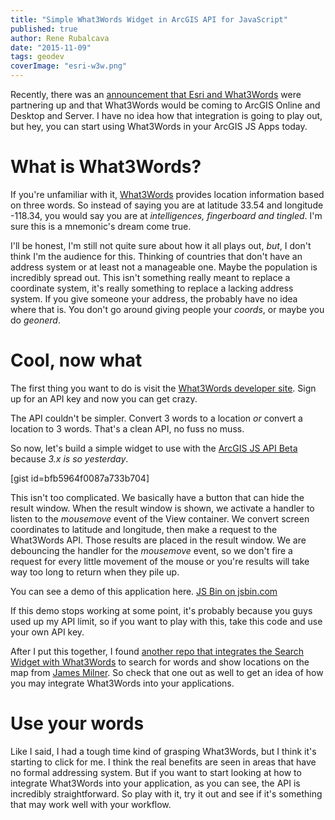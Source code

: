 ```yaml
---
title: "Simple What3Words Widget in ArcGIS API for JavaScript"
published: true
author: Rene Rubalcava
date: "2015-11-09"
tags: geodev
coverImage: "esri-w3w.png"
---
```


Recently, there was an [announcement that Esri and What3Words](http://esri.what3words.com/) were partnering up and that What3Words would be coming to ArcGIS Online and Desktop and Server. I have no idea how that integration is going to play out, but hey, you can start using What3Words in your ArcGIS JS Apps today.

# What is What3Words?

If you're unfamiliar with it, [What3Words](http://what3words.com/) provides location information based on three words. So instead of saying you are at latitude 33.54 and longitude -118.34, you would say you are at _intelligences, fingerboard and tingled_. I'm sure this is a mnemonic's dream come true.

I'll be honest, I'm still not quite sure about how it all plays out, _but_, I don't think I'm the audience for this. Thinking of countries that don't have an address system or at least not a manageable one. Maybe the population is incredibly spread out. This isn't something really meant to replace a coordinate system, it's really something to replace a lacking address system. If you give someone your address, the probably have no idea where that is. You don't go around giving people your _coords_, or maybe you do _geonerd_.

# Cool, now what

The first thing you want to do is visit the [What3Words developer site](http://developer.what3words.com/). Sign up for an API key and now you can get crazy.

The API couldn't be simpler. Convert 3 words to a location _or_ convert a location to 3 words. That's a clean API, no fuss no muss.

So now, let's build a simple widget to use with the [ArcGIS JS API Beta](https://developers.arcgis.com/javascript/beta/) because _3.x is so yesterday_.

[gist id=bfb5964f0087a733b704]

This isn't too complicated. We basically have a button that can hide the result window. When the result window is shown, we activate a handler to listen to the _mousemove_ event of the View container. We convert screen coordinates to latitude and longitude, then make a request to the What3Words API. Those results are placed in the result window. We are debouncing the handler for the _mousemove_ event, so we don't fire a request for every little movement of the mouse or you're results will take way too long to return when they pile up.

You can see a demo of this application here. [JS Bin on jsbin.com](http://jsbin.com/woyure/7/embed?css,js,output)


If this demo stops working at some point, it's probably because you guys used up my API limit, so if you want to play with this, take this code and use your own API key.

After I put this together, I found [another repo that integrates the Search Widget with What3Words](https://github.com/JamesMilnerUK/esri-what3words) to search for words and show locations on the map from [James Milner](https://github.com/JamesMilnerUK). So check that one out as well to get an idea of how you may integrate What3Words into your applications.

# Use your words

Like I said, I had a tough time kind of grasping What3Words, but I think it's starting to click for me. I think the real benefits are seen in areas that have no formal addressing system. But if you want to start looking at how to integrate What3Words into your application, as you can see, the API is incredibly straightforward. So play with it, try it out and see if it's something that may work well with your workflow.
